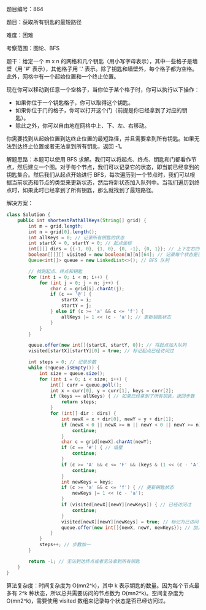 题目编号：864

题目：获取所有钥匙的最短路径

难度：困难

考察范围：图论、BFS

题干：给定一个 m x n 的网格和几个钥匙（用小写字母表示），其中一些格子是墙壁（用 '#' 表示），其他格子用 '.' 表示。除了钥匙和墙壁外，每个格子都为空格。此外，网格中有一个起始位置和一个终止位置。

现在你可以移动到任意一个空格子，当你位于某个格子时，你可以执行以下操作：

- 如果你位于一个钥匙格子，你可以取得这个钥匙。
- 如果你位于门的格子，你可以打开这个门（前提是你已经拿到了对应的钥匙）。
- 除此之外，你可以自由地在网格中上、下、左、右移动。

你需要找到从起始位置到达终止位置的最短路径，并且需要拿到所有钥匙。如果无法到达终止位置或者无法拿到所有钥匙，返回 -1。

解题思路：本题可以使用 BFS 求解。我们可以将起点、终点、钥匙和门都看作节点，然后建立一个图。对于每个节点，我们可以记录它的状态，即当前已经拿到的钥匙集合。然后我们从起点开始进行 BFS，每次遍历到一个节点时，我们可以根据当前状态和节点的类型来更新状态，然后将新状态加入队列中。当我们遍历到终点时，如果此时已经拿到了所有钥匙，那么就找到了最短路径。

解决方案：

```java
class Solution {
    public int shortestPathAllKeys(String[] grid) {
        int m = grid.length;
        int n = grid[0].length();
        int allKeys = 0; // 记录所有钥匙的状态
        int startX = 0, startY = 0; // 起点坐标
        int[][] dirs = {{-1, 0}, {1, 0}, {0, -1}, {0, 1}}; // 上下左右四个方向
        boolean[][][] visited = new boolean[m][n][64]; // 记录每个状态是否已经访问过
        Queue<int[]> queue = new LinkedList<>(); // BFS 队列

        // 找到起点、终点和钥匙
        for (int i = 0; i < m; i++) {
            for (int j = 0; j < n; j++) {
                char c = grid[i].charAt(j);
                if (c == '@') {
                    startX = i;
                    startY = j;
                } else if (c >= 'a' && c <= 'f') {
                    allKeys |= 1 << (c - 'a'); // 更新钥匙状态
                }
            }
        }

        queue.offer(new int[]{startX, startY, 0}); // 将起点加入队列
        visited[startX][startY][0] = true; // 标记起点已经访问过

        int steps = 0; // 记录步数
        while (!queue.isEmpty()) {
            int size = queue.size();
            for (int i = 0; i < size; i++) {
                int[] curr = queue.poll();
                int x = curr[0], y = curr[1], keys = curr[2];
                if (keys == allKeys) { // 如果已经拿到了所有钥匙，返回步数
                    return steps;
                }
                for (int[] dir : dirs) {
                    int newX = x + dir[0], newY = y + dir[1];
                    if (newX < 0 || newX >= m || newY < 0 || newY >= n) { // 越界
                        continue;
                    }
                    char c = grid[newX].charAt(newY);
                    if (c == '#') { // 墙壁
                        continue;
                    }
                    if (c >= 'A' && c <= 'F' && (keys & (1 << (c - 'A'))) == 0) { // 没有对应的钥匙
                        continue;
                    }
                    int newKeys = keys;
                    if (c >= 'a' && c <= 'f') { // 更新钥匙状态
                        newKeys |= 1 << (c - 'a');
                    }
                    if (visited[newX][newY][newKeys]) { // 已经访问过
                        continue;
                    }
                    visited[newX][newY][newKeys] = true; // 标记为已访问
                    queue.offer(new int[]{newX, newY, newKeys}); // 加入队列
                }
            }
            steps++; // 步数加一
        }

        return -1; // 无法到达终点或者无法拿到所有钥匙
    }
}
```

算法复杂度：时间复杂度为 O(mn2^k)，其中 k 表示钥匙的数量。因为每个节点最多有 2^k 种状态，所以总共需要访问的节点数为 O(mn2^k)。空间复杂度为 O(mn2^k)，需要使用 visited 数组来记录每个状态是否已经访问过。